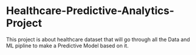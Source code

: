 # Healthcare-Predictive-Analytics-Project
This project is about healthcare dataset that will go through all the Data and ML pipline to make a Predictive Model based on it.
